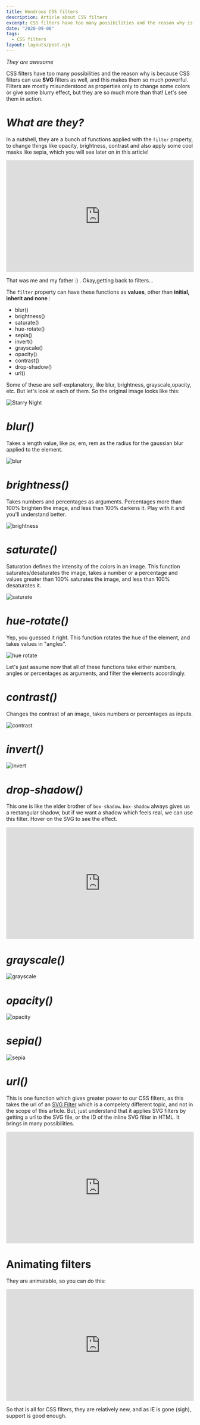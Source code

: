 ```yaml
---
title: Wondrous CSS filters
description: Article about CSS filters
excerpt: CSS filters have too many possibilities and the reason why is because CSS filters can use SVG filters as well, and this makes them so much powerful ...
date: "2020-09-08"
tags:
  - CSS filters
layout: layouts/post.njk
---
```


_They are awesome_<br>

CSS filters have too many possibilities and the reason why is because CSS filters can use **SVG** filters as well, and this makes them so much powerful.
Filters are mostly misunderstood as properties only to change some colors or give some blurry effect, but they are so much more than that! Let's see them in action.

# _What are they?_

In a nutshell, they are a bunch of functions applied with the <code>filter</code> property, to change things like opacity, brightness, contrast and also apply some cool masks like sepia, which you will see later on in this article!

<iframe height="300" style="width: 100%;" scrolling="no" title="Filters and Nostalgia" src="https://codepen.io/Rj456/embed/oNxzYvO?default-tab=html%2Cresult" frameborder="no" loading="lazy" allowtransparency="true" allowfullscreen="true">
  See the Pen <a href="https://codepen.io/Rj456/pen/oNxzYvO">
  Filters and Nostalgia</a> by Rishav (<a href="https://codepen.io/Rj456">@Rj456</a>)
  on <a href="https://codepen.io">CodePen</a>.
</iframe>

That was me and my father :) . Okay,getting back to filters...

The <code>filter</code> property can have these functions as **values**, other than **initial, inherit and none** :

- blur()
- brightness()
- saturate()
- hue-rotate()
- sepia()
- invert()
- grayscale()
- opacity()
- contrast()
- drop-shadow()
- url()

Some of these are self-explanatory, like blur, brightness, grayscale,opacity, etc. But let's look at each of them.
So the original image looks like this:

![Starry Night](https://res.cloudinary.com/codepenrishav/image/upload/v1597404885/starry_night_full_iyqyun.jpg)

# _blur()_

Takes a length value, like px, em, rem as the radius for the gaussian blur applied to the element.

![blur](https://res.cloudinary.com/codepenrishav/image/upload/v1599485482/Codepen/blur_nhxjch.png)

# _brightness()_

Takes numbers and percentages as arguments. Percentages more than 100% brighten the image, and less than 100% darkens it. Play with it and you'll understand better.

![brightness](https://res.cloudinary.com/codepenrishav/image/upload/v1599484999/Codepen/brightness_uuekht.png)

# _saturate()_

Saturation defines the intensity of the colors in an image.
This function saturates/desaturates the image, takes a number or a percentage and values greater than 100% saturates the image, and less than 100% desaturates it.

![saturate](https://res.cloudinary.com/codepenrishav/image/upload/v1599485454/Codepen/saturate_qhri99.png)

# _hue-rotate()_

Yep, you guessed it right. This function rotates the hue of the element, and takes values in "angles".

![hue rotate](https://res.cloudinary.com/codepenrishav/image/upload/v1599485355/Codepen/hure_rotate_ojhbyx.png)

Let's just assume now that all of these functions take either numbers, angles or percentages as arguments, and filter the elements accordingly.

# _contrast()_

Changes the contrast of an image, takes numbers or percentages as inputs.

![contrast](https://res.cloudinary.com/codepenrishav/image/upload/v1599489806/Codepen/contrast_zowzgq.png)

# _invert()_

![invert](https://res.cloudinary.com/codepenrishav/image/upload/v1599490129/Codepen/invert1_thjbgr.png)

# _drop-shadow()_

This one is like the elder brother of <code>box-shadow</code>. <code>box-shadow</code> always gives us a rectangular shadow, but if we want a shadow which feels real, we can use this filter. Hover on the SVG to see the effect.

<iframe height="300" style="width: 100%;" scrolling="no" title="drop-shadow()" src="https://codepen.io/Rj456/embed/WNwdPKX?default-tab=html%2Cresult" frameborder="no" loading="lazy" allowtransparency="true" allowfullscreen="true">
  See the Pen <a href="https://codepen.io/Rj456/pen/WNwdPKX">
  drop-shadow()</a> by Rishav (<a href="https://codepen.io/Rj456">@Rj456</a>)
  on <a href="https://codepen.io">CodePen</a>.
</iframe>

# _grayscale()_

![grayscale](https://res.cloudinary.com/codepenrishav/image/upload/v1599490193/Codepen/grayscale_w0zexb.png)

# _opacity()_

![opacity](https://res.cloudinary.com/codepenrishav/image/upload/v1599489861/Codepen/opacity_fza8pv.png)

# _sepia()_

![sepia](https://res.cloudinary.com/codepenrishav/image/upload/v1599489861/Codepen/sepia_u7gtzb.png)

# _url()_

This is one function which gives greater power to our CSS filters, as this takes the url of an [SVG Filter](https://developer.mozilla.org/en-US/docs/Web/SVG/Element/filter) which is a compelety different topic, and not in the scope of this article. But, just understand that it applies SVG filters by getting a url to the SVG file, or the ID of the inline SVG filter in HTML. It brings in many possibilities.

<iframe height="300" style="width: 100%;" scrolling="no" title="filter demo 2" src="https://codepen.io/Rj456/embed/QWNagKJ?default-tab=html%2Cresult" frameborder="no" loading="lazy" allowtransparency="true" allowfullscreen="true">
  See the Pen <a href="https://codepen.io/Rj456/pen/QWNagKJ">
  filter demo 2</a> by Rishav (<a href="https://codepen.io/Rj456">@Rj456</a>)
  on <a href="https://codepen.io">CodePen</a>.
</iframe>

# Animating filters

They are animatable, so you can do this:

<iframe height="300" style="width: 100%;" scrolling="no" title="Animated Filters" src="https://codepen.io/Rj456/embed/oNxpOYq?default-tab=html%2Cresult" frameborder="no" loading="lazy" allowtransparency="true" allowfullscreen="true">
  See the Pen <a href="https://codepen.io/Rj456/pen/oNxpOYq">
  Animated Filters</a> by Rishav (<a href="https://codepen.io/Rj456">@Rj456</a>)
  on <a href="https://codepen.io">CodePen</a>.
</iframe>

So that is all for CSS filters, they are relatively new, and as IE is gone (sigh), support is good enough.
